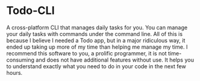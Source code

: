 # Todo-CLI 
A cross-platform CLI that manages daily tasks for you. You can manage your daily tasks with commands under the command line. All of this is because I believe I needed a Todo app, but in a major ridiculous way, it ended up taking up more of my time than helping me manage my time. I recommend this software to you, a prolific programmer, it is not time-consuming and does not have additional features without use. It helps you to understand exactly what you need to do in your code in the next few hours.
